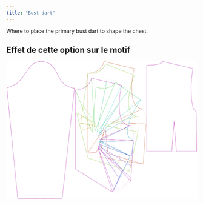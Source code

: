 ```yaml
---
title: "Bust dart"
---
```


Where to place the primary bust dart to shape the chest.

## Effet de cette option sur le motif

![Cette image montre l'effet de cette option en superposant plusieurs variantes qui ont une valeur différente pour cette option](breanna_primarybustdart_sample.svg "Effet de cette option sur le modèle")
